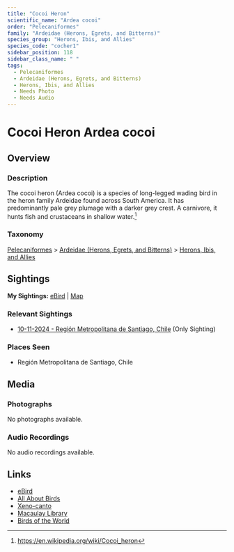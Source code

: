 ```yaml
---
title: "Cocoi Heron"
scientific_name: "Ardea cocoi"
order: "Pelecaniformes"
family: "Ardeidae (Herons, Egrets, and Bitterns)"
species_group: "Herons, Ibis, and Allies"
species_code: "cocher1"
sidebar_position: 118
sidebar_class_name: " "
tags: 
  - Pelecaniformes
  - Ardeidae (Herons, Egrets, and Bitterns)
  - Herons, Ibis, and Allies
  - Needs Photo
  - Needs Audio
---
```


# Cocoi Heron <span className='sci_name'>Ardea cocoi</span>

## Overview

### Description
The cocoi heron (Ardea cocoi) is a species of long-legged wading bird in the heron family Ardeidae found across South America. It has predominantly pale grey plumage with a darker grey crest. A carnivore, it hunts fish and crustaceans in shallow water.[^1]

[^1]: https://en.wikipedia.org/wiki/Cocoi_heron

### Taxonomy
[Pelecaniformes](/tags/pelecaniformes) > [Ardeidae (Herons, Egrets, and Bitterns)](/tags/ardeidae-herons-egrets-and-bitterns) > [Herons, Ibis, and Allies](/tags/herons-ibis-and-allies)


## Sightings

**My Sightings:** [eBird](https://ebird.org/lifelist?r=world&time=life&spp=cocher1) | [Map](/map?species_code=cocher1)

### Relevant Sightings

* [10-11-2024 - Región Metropolitana de Santiago, Chile](https://ebird.org/checklist/S198398135) (Only Sighting)

### Places Seen

* Región Metropolitana de Santiago, Chile



## Media
### Photographs
No photographs available.

### Audio Recordings
No audio recordings available.

## Links
* [eBird](https://ebird.org/species/cocher1) 
* [All About Birds](https://www.allaboutbirds.org/guide/cocher1) 
* [Xeno-canto](https://www.xeno-canto.org/species/ardea-cocoi) 
* [Macaulay Library](https://search.macaulaylibrary.org/catalog?taxonCode=cocher1&sort=rating_rank_desc)
* [Birds of the World](https://birdsoftheworld.org/bow/species/cocher1)

